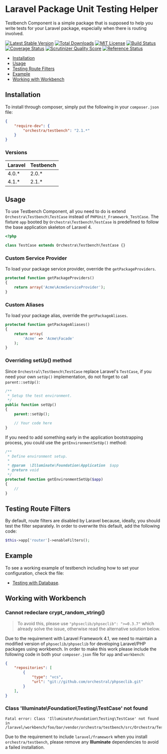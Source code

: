 Laravel Package Unit Testing Helper
==============

Testbench Component is a simple package that is supposed to help you write tests for your Laravel package, especially when there is routing involved.

[![Latest Stable Version](https://img.shields.io/github/release/orchestral/testbench.svg?style=flat)](https://packagist.org/packages/orchestra/testbench)
[![Total Downloads](https://img.shields.io/packagist/dt/orchestra/testbench.svg?style=flat)](https://packagist.org/packages/orchestra/testbench)
[![MIT License](https://img.shields.io/packagist/l/orchestra/testbench.svg?style=flat)](https://packagist.org/packages/orchestra/testbench)
[![Build Status](https://img.shields.io/travis/orchestral/testbench/2.1.svg?style=flat)](https://travis-ci.org/orchestral/testbench)
[![Coverage Status](https://img.shields.io/coveralls/orchestral/testbench/2.1.svg?style=flat)](https://coveralls.io/r/orchestral/testbench?branch=2.1)
[![Scrutinizer Quality Score](https://img.shields.io/scrutinizer/g/orchestral/testbench/2.1.svg?style=flat)](https://scrutinizer-ci.com/g/orchestral/testbench/)
[![Reference Status](https://www.versioneye.com/php/orchestra:testbench/reference_badge.svg?style=flat)](https://www.versioneye.com/php/orchestra:testbench/references)

* [Installation](#installation)
* [Usage](#usage)
* [Testing Route Filters](#testing-route-filters)
* [Example](#example)
* [Working with Workbench](#working-with-workbench)

## Installation

To install through composer, simply put the following in your `composer.json` file:

```json
{
	"require-dev": {
		"orchestra/testbench": "2.1.*"
	}
}
```

### Versions

 Laravel  | Testbench
:---------|:----------
 4.0.*    | 2.0.*
 4.1.*    | 2.1.*

## Usage

To use Testbench Component, all you need to do is extend `Orchestra\Testbench\TestCase` instead of `PHPUnit_Framework_TestCase`. The fixture `app` booted by `Orchestra\Testbench\TestCase` is predefined to follow the base application skeleton of Laravel 4.

```php
<?php

class TestCase extends Orchestra\Testbench\TestCase {}

```

### Custom Service Provider

To load your package service provider, override the `getPackageProviders`.

```php
protected function getPackageProviders()
{
	return array('Acme\AcmeServiceProvider');
}
```

### Custom Aliases

To load your package alias, override the `getPackageAliases`.

```php
protected function getPackageAliases()
{
	return array(
		'Acme' => 'Acme\Facade'
	);
}
```

### Overriding setUp() method

Since `Orchestral\Testbench\TestCase` replace Laravel's `TestCase`, if you need your own `setUp()` implementation, do not forget to call `parent::setUp()`:

```php
/**
 * Setup the test environment.
 */
public function setUp()
{
	parent::setUp();

	// Your code here
}
```

If you need to add something early in the application bootstrapping process, you could use the `getEnvironmentSetUp()` method:

```php
/**
 * Define environment setup.
 *
 * @param  \Illuminate\Foundation\Application  $app
 * @return void
 */
protected function getEnvironmentSetUp($app)
{
	//
}
```

## Testing Route Filters

By default, route filters are disabled by Laravel because, ideally, you should test the filter separately. In order to overwrite this default, add the following code:

```php
$this->app['router']->enableFilters();
```

## Example

To see a working example of testbench including how to set your configuration, check the file:

* [Testing with Database](tests/DatabaseFixtureTest.php).

## Working with Workbench

### Cannot redeclare crypt_random_string()

> To avoid this, please use `"phpseclib/phpseclib": ">=0.3.7"` which already solve the issue, otherwise read the alternative solution below.

Due to the requirement with Laravel Framework 4.1, we need to maintain a modified version of `phpseclib/phpseclib` for developing Laravel/PHP packages using workbench. In order to make this work please include the following code in both your `composer.json` file for `app` and `workbench`:

```json
{
	"repositories": [
		{
			"type": "vcs",
			"url": "git://github.com/orchestral/phpseclib.git"
		}
	],
}
```

### Class 'Illuminate\Foundation\Testing\TestCase' not found

	Fatal error: Class 'Illuminate\Foundation\Testing\TestCase' not found in /laravel/workbench/foo/bar/vendor/orchestra/testbench/src/Orchestra/Testbench/TestCase.php

Due to the requirement to include `laravel/framework` when you install `orchestra/testbench`, please remove any **Illuminate** dependencies to avoid a failed installation.
